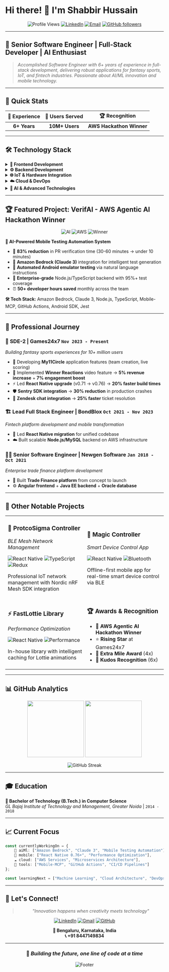 # Hi there! 👋 I'm **Shabbir Hussain**

<div align="center">

![Profile Views](https://komarev.com/ghpvc/?username=shabbir-hussain-git&color=4285f4&style=for-the-badge)
[![LinkedIn](https://img.shields.io/badge/LinkedIn-0077B5?style=for-the-badge&logo=linkedin&logoColor=white)](https://www.linkedin.com/in/hshabbir36)
[![Email](https://img.shields.io/badge/Email-D14836?style=for-the-badge&logo=gmail&logoColor=white)](mailto:pshabbir36@gmail.com)
[![GitHub followers](https://img.shields.io/github/followers/shabbir-hussain-git?style=for-the-badge&color=4285f4)](https://github.com/shabbir-hussain-git)

</div>

---

## 🚀 **Senior Software Engineer | Full-Stack Developer | AI Enthusiast**

> *Accomplished Software Engineer with 6+ years of experience in full-stack development, delivering robust applications for fantasy sports, IoT, and fintech industries. Passionate about AI/ML innovation and mobile technology.*

---

## 🎯 **Quick Stats**

<div align="center">

| 💼 Experience | 👥 Users Served  | 🏆 Recognition |
|:-------------:|:---------------:|:--------------:|
| **6+ Years** | **10M+ Users**  | **AWS Hackathon Winner** |

</div>

---

## 🛠️ **Technology Stack**

<details>
<summary><b>🎨 Frontend Development</b></summary>
<br>

![React Native](https://img.shields.io/badge/React_Native-20232A?style=for-the-badge&logo=react&logoColor=61DAFB)
![React](https://img.shields.io/badge/React-20232A?style=for-the-badge&logo=react&logoColor=61DAFB)
![Next.js](https://img.shields.io/badge/Next.js-000000?style=for-the-badge&logo=nextdotjs&logoColor=white)
![TypeScript](https://img.shields.io/badge/TypeScript-007ACC?style=for-the-badge&logo=typescript&logoColor=white)
![JavaScript](https://img.shields.io/badge/JavaScript-F7DF1E?style=for-the-badge&logo=javascript&logoColor=black)

</details>

<details>
<summary><b>⚙️ Backend Development</b></summary>
<br>

![Node.js](https://img.shields.io/badge/Node.js-43853D?style=for-the-badge&logo=node.js&logoColor=white)
![Java](https://img.shields.io/badge/Java-ED8B00?style=for-the-badge&logo=java&logoColor=white)
![Express.js](https://img.shields.io/badge/Express.js-404D59?style=for-the-badge)
![REST API](https://img.shields.io/badge/REST-02569B?style=for-the-badge&logo=rest&logoColor=white)

</details>

<details>
<summary><b>🌐 IoT & Hardware Integration</b></summary>
<br>

![Bluetooth](https://img.shields.io/badge/Bluetooth_LE-0082FC?style=for-the-badge&logo=bluetooth&logoColor=white)
![IoT](https://img.shields.io/badge/IoT-FF6B6B?style=for-the-badge&logo=internetofthings&logoColor=white)
![Mesh Networks](https://img.shields.io/badge/Mesh_Networks-4ECDC4?style=for-the-badge)

</details>

<details>
<summary><b>☁️ Cloud & DevOps</b></summary>
<br>

![AWS](https://img.shields.io/badge/AWS-FF9900?style=for-the-badge&logo=amazonaws&logoColor=white)
![Git](https://img.shields.io/badge/Git-F05032?style=for-the-badge&logo=git&logoColor=white)
![CI/CD](https://img.shields.io/badge/CI%2FCD-326CE5?style=for-the-badge&logo=gitlab&logoColor=white)
![Linux](https://img.shields.io/badge/Linux-FCC624?style=for-the-badge&logo=linux&logoColor=black)

</details>

<details>
<summary><b>🤖 AI & Advanced Technologies</b></summary>
<br>

![Amazon Bedrock](https://img.shields.io/badge/Amazon_Bedrock-FF9900?style=for-the-badge&logo=amazonaws&logoColor=white)
![Claude 3](https://img.shields.io/badge/Claude_3-4A90E2?style=for-the-badge)
![Mobile MCP](https://img.shields.io/badge/Mobile_MCP-20232A?style=for-the-badge&logo=mobile&logoColor=white)
![Microservices](https://img.shields.io/badge/Microservices-FF6B6B?style=for-the-badge)

</details>

---

## 🏆 **Featured Project: VerifAI - AWS Agentic AI Hackathon Winner** 

<div align="center">

![AI](https://img.shields.io/badge/AI_Powered-FF6B6B?style=for-the-badge&logo=robot&logoColor=white)
![AWS](https://img.shields.io/badge/AWS_Hackathon-FF9900?style=for-the-badge&logo=amazonaws&logoColor=white)
![Winner](https://img.shields.io/badge/🏆_WINNER-FFD700?style=for-the-badge)

</div>

**🤖 AI-Powered Mobile Testing Automation System**

- 🚀 **83% reduction** in PR verification time (30-60 minutes → under 10 minutes)
- 🧠 **Amazon Bedrock (Claude 3)** integration for intelligent test generation
- 📱 **Automated Android emulator testing** via natural language instructions
- 💼 **Enterprise-grade** Node.js/TypeScript backend with 95%+ test coverage
- ⏰ **50+ developer hours saved** monthly across the team

**🛠️ Tech Stack:** Amazon Bedrock, Claude 3, Node.js, TypeScript, Mobile-MCP, GitHub Actions, Android SDK, Jest

---

## 💼 **Professional Journey**

### 🎯 **SDE-2 | Games24x7** `Nov 2023 - Present`
*Building fantasy sports experiences for 10+ million users*

- 📱 Developing **My11Circle** application features (team creation, live scoring)
- 🎥 Implemented **Winner Reactions** video feature → **5% revenue increase** + **7% engagement boost**
- ⚡ Led **React Native upgrade** (v0.71 → v0.76) → **20% faster build times**
- 🛡️ **Sentry SDK integration** → **30% reduction** in production crashes
- 🤝 **Zendesk chat integration** → **25% faster** ticket resolution

### 🏗️ **Lead Full Stack Engineer | BondBlox** `Oct 2021 - Nov 2023`
*Fintech platform development and mobile transformation*

- 📱 Led **React Native migration** for unified codebase
- ☁️ Built scalable **Node.js/MySQL** backend on AWS infrastructure

### 👨‍💻 **Senior Software Engineer | Newgen Software** `Jan 2018 - Oct 2021`
*Enterprise trade finance platform development*

- 🏦 Built **Trade Finance platform** from concept to launch
- ⚙️ **Angular frontend** + **Java EE backend** + **Oracle database**

---

## 🚧 **Other Notable Projects**

<table>
<tr>
<td width="50%">

### 🔗 **ProtcoSigma Controller**
*BLE Mesh Network Management*

![React Native](https://img.shields.io/badge/React_Native-61DAFB?style=flat-square&logo=react&logoColor=black)
![TypeScript](https://img.shields.io/badge/TypeScript-3178C6?style=flat-square&logo=typescript&logoColor=white)
![Redux](https://img.shields.io/badge/Redux-764ABC?style=flat-square&logo=redux&logoColor=white)

Professional IoT network management with Nordic nRF Mesh SDK integration

</td>
<td width="50%">

### 📱 **Magic Controller**
*Smart Device Control App*

![React Native](https://img.shields.io/badge/React_Native-61DAFB?style=flat-square&logo=react&logoColor=black)
![Bluetooth](https://img.shields.io/badge/BLE-0082FC?style=flat-square&logo=bluetooth&logoColor=white)

Offline-first mobile app for real-time smart device control via BLE

</td>
</tr>
<tr>
<td width="50%">

### ⚡ **FastLottie Library**
*Performance Optimization*

![React Native](https://img.shields.io/badge/React_Native-61DAFB?style=flat-square&logo=react&logoColor=black)
![Performance](https://img.shields.io/badge/Performance-FF6B6B?style=flat-square)

In-house library with intelligent caching for Lottie animations

</td>
<td width="50%">

### 🏆 **Awards & Recognition**

- 🥇 **AWS Agentic AI Hackathon Winner**
- ⭐ **Rising Star** at Games24x7
- 🚀 **Extra Mile Award** (4x)
- 👏 **Kudos Recognition** (6x)

</td>
</tr>
</table>

---

## 📊 **GitHub Analytics**

<div align="center">

<img height="180em" src="https://github-readme-stats.vercel.app/api?username=shabbir-hussain-git&show_icons=true&hide_border=true&theme=github_dark&include_all_commits=true&count_private=true"/>
<img height="180em" src="https://github-readme-stats.vercel.app/api/top-langs/?username=shabbir-hussain-git&show_icons=true&hide_border=true&layout=compact&theme=github_dark"/>

</div>

<div align="center">

![GitHub Streak](https://github-readme-streak-stats.herokuapp.com/?user=shabbir-hussain-git&theme=github-dark&hide_border=true)

</div>

---

## 🎓 **Education**

**🏫 Bachelor of Technology (B.Tech.) in Computer Science**  
*GL Bajaj Institute of Technology and Management, Greater Noida* | `2014 - 2018`

---

## 📈 **Current Focus**

```typescript
const currentlyWorkingOn = {
    🤖 aiMl: ["Amazon Bedrock", "Claude 3", "Mobile Testing Automation"],
    📱 mobile: ["React Native 0.76+", "Performance Optimization"],
    ☁️ cloud: ["AWS Services", "Microservices Architecture"],
    🔧 tools: ["Mobile-MCP", "GitHub Actions", "CI/CD Pipelines"]
};

const learningNext = ["Machine Learning", "Cloud Architecture", "DevOps Best Practices"];
```

---

## 🌟 **Let's Connect!**

<div align="center">

> *"Innovation happens when creativity meets technology"*

[![LinkedIn](https://img.shields.io/badge/LinkedIn-0077B5?style=for-the-badge&logo=linkedin&logoColor=white)](https://www.linkedin.com/in/hshabbir36)
[![Gmail](https://img.shields.io/badge/Gmail-D14836?style=for-the-badge&logo=gmail&logoColor=white)](mailto:pshabbir36@gmail.com)
[![GitHub](https://img.shields.io/badge/GitHub-100000?style=for-the-badge&logo=github&logoColor=white)](https://github.com/shabbir-hussain-git)

**📍 Bengaluru, Karnataka, India**  
**📞 +91 8447149834**

</div>

---

<div align="center">

### 🚀 *Building the future, one line of code at a time*

![Footer](https://capsule-render.vercel.app/api?type=waving&color=4285f4&height=100&section=footer)

</div>
